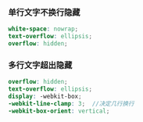 ### 单行文字不换行隐藏

```scss
white-space: nowrap;
text-overflow: ellipsis;
overflow: hidden;
```

### 多行文字超出隐藏

```scss
overflow: hidden;
text-overflow: ellipsis;
display: -webkit-box;
-webkit-line-clamp: 3;  //决定几行换行
-webkit-box-orient: vertical;
```

